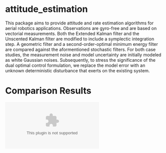 # attitude_estimation

This package aims to provide attitude and rate estimation algorithms for aerial robotics applications. 
Observations are gyro-free and are based on vectorial measurements.
Both the Extended Kalman filter and the Unscented Kalman filter are modified to include a symplectic integration step.
A geometric filter and a second-order-optimal minimum energy filter are compared against the aformentioned stochastic filters.
For both case studies, the measurement noise and model uncertainty are initially modeled as
white Gaussian noises. Subsequently, to stress the significance of the dual optimal control formulation, we replace the model error with
an unknown deterministic disturbance that exerts on the existing system.
# Comparison Results

![](figures_eps/orientation.eps)
